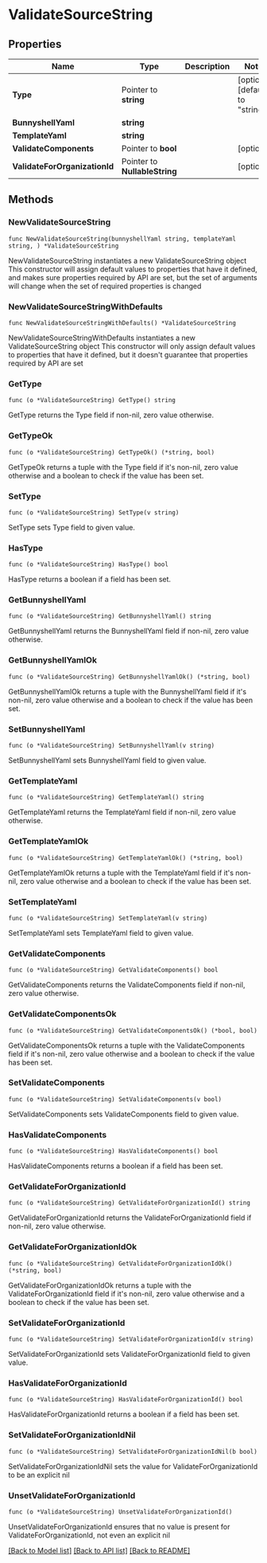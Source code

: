 # ValidateSourceString

## Properties

Name | Type | Description | Notes
------------ | ------------- | ------------- | -------------
**Type** | Pointer to **string** |  | [optional] [default to "string"]
**BunnyshellYaml** | **string** |  | 
**TemplateYaml** | **string** |  | 
**ValidateComponents** | Pointer to **bool** |  | [optional] 
**ValidateForOrganizationId** | Pointer to **NullableString** |  | [optional] 

## Methods

### NewValidateSourceString

`func NewValidateSourceString(bunnyshellYaml string, templateYaml string, ) *ValidateSourceString`

NewValidateSourceString instantiates a new ValidateSourceString object
This constructor will assign default values to properties that have it defined,
and makes sure properties required by API are set, but the set of arguments
will change when the set of required properties is changed

### NewValidateSourceStringWithDefaults

`func NewValidateSourceStringWithDefaults() *ValidateSourceString`

NewValidateSourceStringWithDefaults instantiates a new ValidateSourceString object
This constructor will only assign default values to properties that have it defined,
but it doesn't guarantee that properties required by API are set

### GetType

`func (o *ValidateSourceString) GetType() string`

GetType returns the Type field if non-nil, zero value otherwise.

### GetTypeOk

`func (o *ValidateSourceString) GetTypeOk() (*string, bool)`

GetTypeOk returns a tuple with the Type field if it's non-nil, zero value otherwise
and a boolean to check if the value has been set.

### SetType

`func (o *ValidateSourceString) SetType(v string)`

SetType sets Type field to given value.

### HasType

`func (o *ValidateSourceString) HasType() bool`

HasType returns a boolean if a field has been set.

### GetBunnyshellYaml

`func (o *ValidateSourceString) GetBunnyshellYaml() string`

GetBunnyshellYaml returns the BunnyshellYaml field if non-nil, zero value otherwise.

### GetBunnyshellYamlOk

`func (o *ValidateSourceString) GetBunnyshellYamlOk() (*string, bool)`

GetBunnyshellYamlOk returns a tuple with the BunnyshellYaml field if it's non-nil, zero value otherwise
and a boolean to check if the value has been set.

### SetBunnyshellYaml

`func (o *ValidateSourceString) SetBunnyshellYaml(v string)`

SetBunnyshellYaml sets BunnyshellYaml field to given value.


### GetTemplateYaml

`func (o *ValidateSourceString) GetTemplateYaml() string`

GetTemplateYaml returns the TemplateYaml field if non-nil, zero value otherwise.

### GetTemplateYamlOk

`func (o *ValidateSourceString) GetTemplateYamlOk() (*string, bool)`

GetTemplateYamlOk returns a tuple with the TemplateYaml field if it's non-nil, zero value otherwise
and a boolean to check if the value has been set.

### SetTemplateYaml

`func (o *ValidateSourceString) SetTemplateYaml(v string)`

SetTemplateYaml sets TemplateYaml field to given value.


### GetValidateComponents

`func (o *ValidateSourceString) GetValidateComponents() bool`

GetValidateComponents returns the ValidateComponents field if non-nil, zero value otherwise.

### GetValidateComponentsOk

`func (o *ValidateSourceString) GetValidateComponentsOk() (*bool, bool)`

GetValidateComponentsOk returns a tuple with the ValidateComponents field if it's non-nil, zero value otherwise
and a boolean to check if the value has been set.

### SetValidateComponents

`func (o *ValidateSourceString) SetValidateComponents(v bool)`

SetValidateComponents sets ValidateComponents field to given value.

### HasValidateComponents

`func (o *ValidateSourceString) HasValidateComponents() bool`

HasValidateComponents returns a boolean if a field has been set.

### GetValidateForOrganizationId

`func (o *ValidateSourceString) GetValidateForOrganizationId() string`

GetValidateForOrganizationId returns the ValidateForOrganizationId field if non-nil, zero value otherwise.

### GetValidateForOrganizationIdOk

`func (o *ValidateSourceString) GetValidateForOrganizationIdOk() (*string, bool)`

GetValidateForOrganizationIdOk returns a tuple with the ValidateForOrganizationId field if it's non-nil, zero value otherwise
and a boolean to check if the value has been set.

### SetValidateForOrganizationId

`func (o *ValidateSourceString) SetValidateForOrganizationId(v string)`

SetValidateForOrganizationId sets ValidateForOrganizationId field to given value.

### HasValidateForOrganizationId

`func (o *ValidateSourceString) HasValidateForOrganizationId() bool`

HasValidateForOrganizationId returns a boolean if a field has been set.

### SetValidateForOrganizationIdNil

`func (o *ValidateSourceString) SetValidateForOrganizationIdNil(b bool)`

 SetValidateForOrganizationIdNil sets the value for ValidateForOrganizationId to be an explicit nil

### UnsetValidateForOrganizationId
`func (o *ValidateSourceString) UnsetValidateForOrganizationId()`

UnsetValidateForOrganizationId ensures that no value is present for ValidateForOrganizationId, not even an explicit nil

[[Back to Model list]](../README.md#documentation-for-models) [[Back to API list]](../README.md#documentation-for-api-endpoints) [[Back to README]](../README.md)


